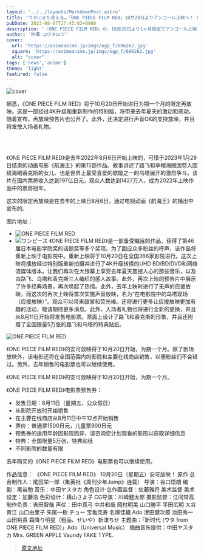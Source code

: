 ```yaml
---
layout: '../../layouts/MarkdownPost.astro'
title: 'ウタにまた会える…「ONE PIECE FILM RED」10月20日よりアンコール上映へ！ 応援上映＆入プレも実施'
pubDate: 2023-08-07T17:45:03+0900
description: '『ONE PIECE FILM RED』が、10月20日より1ヶ月限定でアンコール上映されることがわかった。発表に伴いアンコール予告映像が公開。声だしOKでの応援上映の実施、および入場者プレゼントの配布も決定した。'
author: '仲瀬 コウタロウ'
cover:
  url: 'https://animeanime.jp/imgs/ogp_f/606262.jpg'
  square: 'https://animeanime.jp/imgs/ogp_f/606262.jpg'
  alt: "cover"
tags: ['news','anime']
theme: 'light'
featured: false
---
```


![cover](https://animeanime.jp/imgs/ogp_f/606262.jpg)

<p>据悉，《ONE PIECE FILM RED》将于10月20日开始进行为期一个月的限定再放映。这是一部经过4K升级和重新制作的特别版，将带来去年夏天的激动和感动。随着宣布，再放映预告片也公开了。此外，还决定进行声音OK的支持放映，并且将发放入场者礼物。</p><br><br><p>《ONE PIECE FILM RED》是去年2022年8月6日开始上映的，可惜于2023年1月29日结束的动画电影《航海王》的第15部作品。故事讲述了路飞和草帽海贼团卷入围绕海贼香克斯的女儿、也是世界上最受喜爱的歌姬之一的乌塔展开的激烈争斗。该片在国内票房收入达到197亿日元，观众人数达到1427万人，成为2022年上映作品中的票房冠军。</p><p>这次的限定再放映是在去年的上映日8月6日，通过电视动画《航海王》的播出中宣布的。</p>

图片地址：
- ![ONE PIECE FILM RED](https://example.com/one_piece_film_red.jpg)
- ![ワンピース](https://example.com/one_piece.jpg)
《ONE PIECE FILM RED》是一部备受瞩目的作品，获得了第46届日本电影学院奖的话题奖等多个奖项。为了回应众多粉丝的呼声，该作品将重新上映于电影院中。重新上映将于10月20日在全国366家影院进行。这次上映将播放经过特别版重新拍摄并进行了4K升级转换的UHD BD/BD/DVD和网络流媒体版本。让我们再次在大银幕上享受去年夏天震撼人心的那些音乐，以及由路飞、乌塔和香克斯三人编织的感人故事。此外，再次上映的预告片中展示了许多经典场景，再次唤起了热情。此外，去年上映时进行了无声的应援放映，而这次的再次上映将首次实施声音放映，名为“在电影院中的乌塔现场（应援放映）”。观众可以带来鼓掌和荧光棒。还将进行更多让应援放映更加有趣的活动，敬请期待更多消息。此外，入场者礼物也将进行全新的更换，并且从8月11日开始将发售电影票。票面上设计了路飞和香克斯的形象，并且还附赠了全国限量5万张的路飞和乌塔的特典贴纸。

![ONE PIECE FILM RED](https://animeanime.jp/imgs/zoom/606263.jpg)


《ONE PIECE FILM RED》的安可放映将于10月20日开始，为期一个月。除了剧场放映外，该电影还将在全国范围内的影院和主要在线商店销售，以便粉丝们不会错过。另外，去年销售的电影票也可以继续使用。

《ONE PIECE FILM RED》的安可放映将于10月20日开始，为期一个月。

《ONE PIECE FILM RED》电影票预售券：
- 发售日期：8月11日（星期五，公众假日）
- 从影院开放时开始销售
- 在主要在线商店从8月11日中午12点开始销售
- 票价：普通票1500日元，儿童票900日元
- 预售券的适用年龄因影院而异，请咨询您计划观看的影院以获取详细信息
- 特典：全国限量5万张，特典贴纸
- 不同影院的数量有限

去年购买的《ONE PIECE FILM RED》电影票也可以继续使用。

作品信息：
《ONE PIECE FILM RED》
10月20日（星期五）安可放映！
原作·总合制作人：尾田栄一郎（集英社《周刊少年Jump》连载）
导演：谷口悟朗 编剧：黒岩勉 音乐：中田ヤスタカ 角色设计·总作画监督：佐藤雅将 美术监督·美术设定：加藤浩
色彩设计：横山さよ子 CG导演：川崎健太郎 摄影监督：江间常高 制作负责：吉田智哉
声优：田中真弓 中井和哉 岡村明美 山口勝平 平田広明 大谷育江 山口由里子 矢尾一樹 チョー 宝亀克寿
名塚佳織 Ado 津田健次郎 池田秀一
山田裕貴 霜降り明星（粗品、せいや）新津ちせ
主题曲：「新时代 (ウタ from ONE PIECE FILM RED)」Ado（Universal Music）
插曲音乐提供：中田ヤスタカ Mrs. GREEN APPLE Vaundy FAKE TYPE.

>[原文地址](https://animeanime.jp/article/2023/08/07/79141.html)  